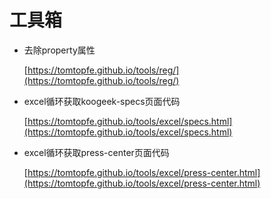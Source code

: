 # 工具箱



* 去除property属性

	[https://tomtopfe.github.io/tools/reg/](https://tomtopfe.github.io/tools/reg/)

* excel循环获取koogeek-specs页面代码

	[https://tomtopfe.github.io/tools/excel/specs.html](https://tomtopfe.github.io/tools/excel/specs.html)

* excel循环获取press-center页面代码

	[https://tomtopfe.github.io/tools/excel/press-center.html](https://tomtopfe.github.io/tools/excel/press-center.html)

